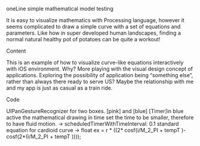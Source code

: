 oneLine
simple mathematical model testing

It is easy to visualize mathematics with Processing language, however it seems complicated to draw a simple curve with a set of equations and parameters. Like how in super developed human landscapes, finding a normal natural healthy pot of potatoes can be quite a workout! 

Content

This is an example of how to visualize curve-like equations interactively with iOS environment. 
Why? 
More playing with the visual design concept of applications. 
Exploring the possibility of application being “something else”, rather than always there ready to serve US? Maybe the relationship with me and my app is just as casual as a train ride. 

Code

  UIPanGestureRecognizer for two boxes. [pink] and [blue]
  [Timer]in blue active the mathematical drawing in time
  set the time to be smaller, therefore to have fluid motion. -> scheduledTimerWithTimeInterval: 0.1 
  standard equation for cardioid curve -> 
  float ex = r * ((2* cosf(i/M_2_PI + tempT )- cosf(2*(i/M_2_PI + tempT ))));
  
  
  
  
